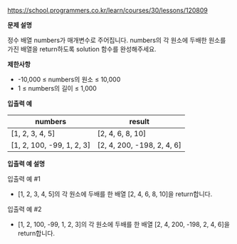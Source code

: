 https://school.programmers.co.kr/learn/courses/30/lessons/120809

**문제 설명**

정수 배열 numbers가 매개변수로 주어집니다. numbers의 각 원소에 두배한 원소를 가진 배열을 return하도록 solution 함수를 완성해주세요.

**제한사항**

- -10,000 ≤ numbers의 원소 ≤ 10,000
- 1 ≤ numbers의 길이 ≤ 1,000

**입출력 예**

| numbers                   | 	result                     |
|---------------------------|-----------------------------|
| [1, 2, 3, 4, 5]           | 	[2, 4, 6, 8, 10]           |
| [1, 2, 100, -99, 1, 2, 3] | 	[2, 4, 200, -198, 2, 4, 6] |

**입출력 예 설명**

입출력 예 #1

- [1, 2, 3, 4, 5]의 각 원소에 두배를 한 배열 [2, 4, 6, 8, 10]을 return합니다.

입출력 예 #2

- [1, 2, 100, -99, 1, 2, 3]의 각 원소에 두배를 한 배열 [2, 4, 200, -198, 2, 4, 6]을 return합니다.